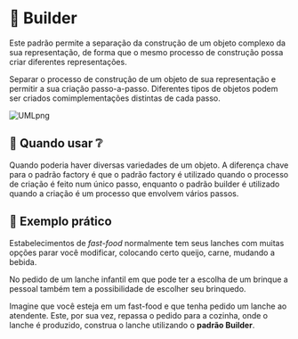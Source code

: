 # :construction_worker: Builder

Este padrão permite a separação da construção de um objeto complexo da sua representação, de forma que o mesmo processo de construção possa criar diferentes representações.

Separar o processo de construção de um objeto de sua representação e permitir a sua
criação passo-a-passo. Diferentes tipos de objetos podem ser criados comimplementações distintas de
cada passo.

![UMLpng](https://user-images.githubusercontent.com/40917812/77598730-53274180-6ee1-11ea-84e5-3078020748c4.png)

## :thinking: Quando usar :grey_question:

Quando poderia haver diversas variedades de um objeto. A diferença chave para o padrão factory é que o padrão factory é utilizado quando o processo de criação é feito num único passo, enquanto o padrão builder é utilizado quando a criação é um processo que envolvem vários passos.

## :muscle: Exemplo prático

Estabelecimentos de *fast-food* normalmente tem seus lanches com muitas opções parar você modificar, colocando certo queijo, carne, mudando a bebida.

No pedido de um lanche infantil em que pode ter a escolha de um brinque a pessoal também tem a possibilidade de escolher seu brinquedo.

Imagine que você esteja em um fast-food e que tenha pedido um lanche ao atendente. Este, por sua vez, repassa o pedido para a cozinha, onde o lanche é produzido, construa o lanche utilizando o **padrão Builder**.